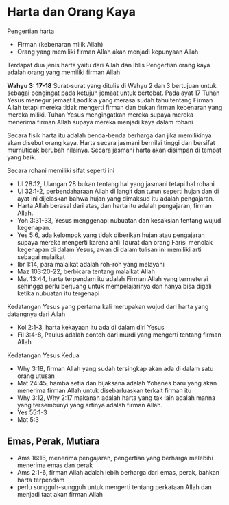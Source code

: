 # Harta dan Orang Kaya
Pengertian harta 
- Firman (kebenaran milik Allah)
- Orang yang memiliki firman Allah akan menjadi kepunyaan Allah

Terdapat dua jenis harta yaitu dari Allah dan Iblis
Pengertian orang kaya adalah orang yang memiliki firman Allah

**Wahyu 3: 17-18**
Surat-surat yang ditulis di Wahyu 2 dan 3 bertujuan untuk sebagai pengingat pada ketujuh jemaat untuk bertobat. Pada ayat 17 Tuhan Yesus menegur jemaat Laodikia yang merasa sudah tahu tentang Firman Allah tetapi mereka tidak mengerti firman dan bukan firman kebenaran yang mereka miliki. Tuhan Yesus mengingatkan mereka supaya mereka menerima firman Allah supaya mereka menjadi kaya dalam rohani

Secara fisik harta itu adalah benda-benda berharga dan jika memilikinya akan disebut orang kaya. Harta secara jasmani bernilai tinggi dan bersifat murni/tidak berubah nilainya. Secara jasmani harta akan disimpan di tempat yang baik.

Secara rohani memiliki sifat seperti ini
- Ul 28:12, Ulangan 28 bukan tentang hal yang jasmani tetapi hal rohani
- Ul 32:1-2, perbendaharaan Allah di langit dan turun seperti hujan dan di ayat ini dijelaskan bahwa hujan yang dimaksud itu adalah pengajaran.
- Harta Allah berasal dari atas, dan harta itu adalah pengajaran, firman Allah.
- Yoh 3:31-33, Yesus menggenapi nubuatan dan kesaksian tentang wujud kegenapan.
- Yes 5:6, ada kelompok yang tidak diberikan hujan atau pengajaran supaya mereka mengerti karena ahli Taurat dan orang Farisi menolak kegenapan di dalam Yesus, awan di dalam tulisan ini memiliki arti sebagai malaikat
- Ibr 1:14, para malaikat adalah roh-roh yang melayani
- Maz 103:20-22, berbicara tentang malaikat Allah
- Mat 13:44, harta terpendam itu adalah Firman Allah yang termeterai sehingga perlu berjuang untuk mempelajarinya dan hanya bisa digali ketika nubuatan itu tergenapi

Kedatangan Yesus yang pertama kali merupakan wujud dari harta yang datangnya dari Allah
- Kol 2:1-3, harta kekayaan itu ada di dalam diri Yesus
- Fil 3:4-8, Paulus adalah contoh dari murdi yang mengerti tentang firman Allah

Kedatangan Yesus Kedua
- Why 3:18, firman Allah yang sudah tersingkap akan ada di dalam satu orang utusan
- Mat 24:45, hamba setia dan bijaksana adalah Yohanes baru yang akan menerima firman Allah untuk disebarluaskan terkait firman itu
- Why 3:12, Why 2:17 makanan adalah harta yang tak lain adalah manna yang tersembunyi yang artinya adalah firman Allah.
- Yes 55:1-3
- Mat 5:3

## Emas, Perak, Mutiara
- Ams 16:16, menerima pengajaran, pengertian yang berharga melebihi menerima emas dan perak
- Ams 2:1-6, firman Allah adalah lebih berharga dari emas, perak, bahkan harta terpendam
- perlu sungguh-sungguh untuk mengerti tentang perkataan Allah dan menjadi taat akan firman Allah
